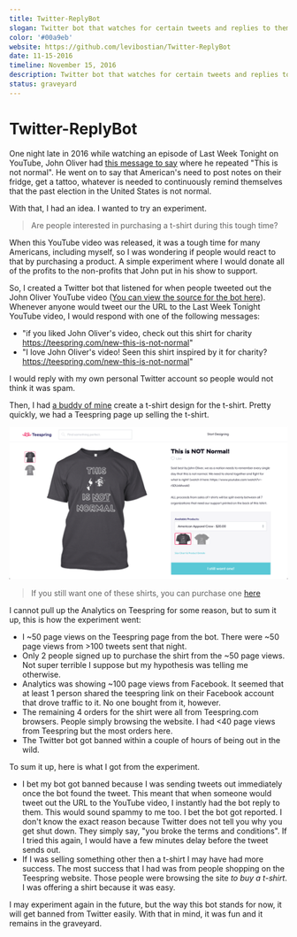 ```yaml
---
title: Twitter-ReplyBot
slogan: Twitter bot that watches for certain tweets and replies to them.
color: '#00a9eb'
website: https://github.com/levibostian/Twitter-ReplyBot
date: 11-15-2016
timeline: November 15, 2016
description: Twitter bot that watches for certain tweets and replies to them. I ran this in production once to sell t-shirts. The bot got banned from Twitter within hours.
status: graveyard
---
```


# Twitter-ReplyBot

One night late in 2016 while watching an episode of Last Week Tonight on YouTube, John Oliver had [this message to say](https://youtu.be/-rSDUsMwakI?t=1341) where he repeated "This is not normal". He went on to say that American's need to post notes on their fridge, get a tattoo, whatever is needed to continuously remind themselves that the past election in the United States is not normal.

With that, I had an idea. I wanted to try an experiment.

> Are people interested in purchasing a t-shirt during this tough time?

When this YouTube video was released, it was a tough time for many Americans, including myself, so I was wondering if people would react to that by purchasing a product. A simple experiment where I would donate all of the profits to the non-profits that John put in his show to support.

So, I created a Twitter bot that listened for when people tweeted out the John Oliver YouTube video ([You can view the source for the bot here](https://github.com/levibostian/john-oliver-bot)). Whenever anyone would tweet our the URL to the Last Week Tonight YouTube video, I would respond with one of the following messages:

* "if you liked John Oliver's video, check out this shirt for charity https://teespring.com/new-this-is-not-normal"
* "I love John Oliver's video! Seen this shirt inspired by it for charity? https://teespring.com/new-this-is-not-normal"

I would reply with my own personal Twitter account so people would not think it was spam.

Then, I had [a buddy of mine](https://twitter.com/willlenzenjr/) create a t-shirt design for the t-shirt. Pretty quickly, we had a Teespring page up selling the t-shirt.

![](/img/opensource/twitter_reply_bot/not_normal_shirt.png)
> If you still want one of these shirts, you can purchase one [here](https://teespring.com/new-this-is-not-normal#pid=6&cid=614&sid=front)

I cannot pull up the Analytics on Teespring for some reason, but to sum it up, this is how the experiment went:

* I ~50 page views on the Teespring page from the bot. There were ~50 page views from >100 tweets sent that night.
* Only 2 people signed up to purchase the shirt from the ~50 page views. Not super terrible I suppose but my hypothesis was telling me otherwise.
* Analytics was showing ~100 page views from Facebook. It seemed that at least 1 person shared the teespring link on their Facebook account that drove traffic to it. No one bought from it, however.
* The remaining 4 orders for the shirt were all from Teespring.com browsers. People simply browsing the website. I had <40 page views from Teespring but the most orders here.
* The Twitter bot got banned within a couple of hours of being out in the wild.

To sum it up, here is what I got from the experiment.

* I bet my bot got banned because I was sending tweets out immediately once the bot found the tweet. This meant that when someone would tweet out the URL to the YouTube video, I instantly had the bot reply to them. This would sound spammy to me too. I bet the bot got reported. I don't know the exact reason because Twitter does not tell you why you get shut down. They simply say, "you broke the terms and conditions". If I tried this again, I would have a few minutes delay before the tweet sends out.
* If I was selling something other then a t-shirt I may have had more success. The most success that I had was from people shopping on the Teespring website. Those people were browsing the site *to buy a t-shirt*. I was offering a shirt because it was easy.

I may experiment again in the future, but the way this bot stands for now, it will get banned from Twitter easily. With that in mind, it was fun and it remains in the graveyard.
